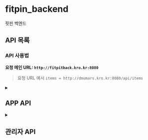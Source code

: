  # fitpin_backend
핏핀 백엔드
## API 목록

### API 사용법

**요청 메인 URL: `http://fitpitback.kro.kr:8080`**

> 요청 URL 예시 `items = http://dmumars.kro.kr:8080/api/items`

<details> <!-- APP API details start-->
 <summary> <h2> APP API </h2> </summary>

<details> <!-- 로그인 & 회원가입 details 시작 -->
 <summary> <h4>  로그인 & 회원가입 </h4> </summary>

# 로그인 및 회원가입

로그인, 회원가입 과정에서 필요한 API 목록입니다. 회원가입, 로그인, 기본정보 등록, 선호스타일과 체형분석 등록이 가능합니다

---
<details> <!-- 회원가입 API 시작 -->

<summary> POST: 회원가입 </summary> 

## POST: 회원가입

#### URL: `/api/members/register`

회원가입을 요청하는 API입니다. 이메일, 비밀번호, 이름 등을 받아 회원가입 처리를 수행합니다.

- **요청 URL 예시**: `http://fitpitback.kro.kr:8080/api/members/register`

### **Request Body Parameters**
| 파라미터           | 타입    | 필수 여부 | 설명                         |
|-------------------|---------|-----------|------------------------------|
| `userEmail`       | string  | required  | 유저의 이메일 주소            |
| `userPwd`         | string  | required  | 유저의 비밀번호               |
| `userName`        | string  | required  | 유저의 이름                   |
| `userPwdConfirm`  | string  | required  | 유저의 비밀번호 재확인        |

### **Response**

- **Status 200 OK**
  ```json
  {
    "message": "회원가입 성공"
  }
  ```

- **Status 400 Bad Request** (비밀번호와 비밀번호 확인 불일치)
  ```json
  {
    "message": "비밀번호가 일치하지 않습니다."
  }
  ```

</details> <!-- 회원가입 API 끝 -->

<details> <!-- 로그인 API 시작 -->

<summary> POST: 로그인 </summary> 

## POST: 로그인

#### URL: `/api/login` 

로그인 요청입니다. 이메일과 비밀번호를  이용해 로그인을 시도합니다, 로그인 성공 시 유저 정보를 반환합니다.

- **요청 URL 예시**: `http://fitpitback.kro.kr:8080/api/login`

### **Request Body Parameters**
| 파라미터           | 타입    | 필수 여부 | 설명                         |
|-------------------|---------|-----------|------------------------------|
| `userEmail`       | string  | required  | 유저의 이메일 주소            |
| `userPwd`         | string  | required  | 유저의 비밀번호               |


### **Response**

- **Status 200 OK**
  ```json
  {
    "userEmail": "test1",
    "userPwd": null,
    "userName": "테스트용1",
    "userNumber": null,
    "userNickname": null,
    "userAddr": null,
    "userGender": "남자",
    "userHeight": 180,
    "userWeight": 75,
    "userFit": null,
    "userCash": null
  }
  ```

- **Status 400 Bad Request** (이메일 혹은 비밀번호 불일치)
  ```json
  {
    "message": "이메일을 찾을 수 없습니다."
  }
  ```

  ```json
  {
    "message": "비밀번호가 틀립니다."
  }
  ```

- **Status 500 Internal Server Error** (서버 에러 발생 시)
  ```json
  {
    "message": "예상치 못한 오류가 발생했습니다."
  }
  ```

</details> <!-- 로그인 API 끝 -->

<details> <!-- 회원탈퇴 API 시작 -->

<summary> POST: 회원탈퇴 </summary> 

## POST: 회원탈퇴

#### URL: `/api/members/delete_id`

회원탈퇴 요청입니다. 이메일을 이용해 회원탈퇴를 시도합니다. 탈퇴 성공 시 성공 메시지를 반환합니다.

- **요청 URL 예시**: `http://fitpitback.kro.kr:8080/api/members/delete_id`

### **Request Body Parameters**
| 파라미터           | 타입    | 필수 여부 | 설명                         |
|-------------------|---------|-----------|------------------------------|
| `userEmail`       | string  | required  | 탈퇴를 요청하는 유저의 이메일 주소  |

### **Response**

- **Status 200 OK**
  ```json
  {
    "message": "회원탈퇴가 완료되었습니다."
  }
  ```

- **Status 400 Bad Request** (유효하지 않은 이메일)
  ```json
  {
    "message": "이메일을 찾을 수 없습니다."
  }
  ```

- **Status 500 Internal Server Error** (서버 에러 발생 시)
  ```json
  {
    "message": "회원탈퇴 중 오류가 발생했습니다."
  }
  ```

</details> <!-- 회원탈퇴 API 끝 -->

 <details> <!-- 유저 기본정보 업데이트 API 시작 -->
  
  <summary> POST : 유저 기본 정보 업데이트 </summary>

  ## POST: 유저 기본정보 업데이트
  
  #### URL: `api/members/basicInfo/{userEmail}`
  
  경로 변수인 {userEmail} 부분에는 member 테이블의 userEmail 칼럼의 실제 값이 들어가야 합니다.
  회원 가입 과정에 필요한 API입니다.

- **요청 URL 예시**: `http://fitpitback.kro.kr:8080/api/members/basicInfo/testEmail`

### **Request Body Parameters**
| 파라미터          | 타입    | 필수 여부 | 설명                         |
|-------------------|---------|-----------|------------------------------|
| `userGender`      | string  | required  | 유저의 성별 ("남" 또는 "여")   |
| `userHeight`      | number  | required  | 유저의 키 (cm)                |
| `userWeight`      | number  | required  | 유저의 몸무게 (kg)            |
| `userFit`         | string  | required  |유저가 선호하는 핏 ("오버핏" 등)|
| `style`           | array   | required  | 선호 스타일 리스트             |

### **Style Array Object**
| 파라미터          | 타입    | 필수 여부 | 설명                               |
|-------------------|---------|-----------|------------------------------------|
| `userEmail`      | string  | required  |  선호 스타일을 업데이트할 유저의 이메일|
| `preferStyle`      | string  | required  | 유저 선호 스타일                   |

### **Request Body 예시**

```js
{
    "userGender": "남",
    "userHeight": 174,
    "userWeight": 80,
    "userFit": "오버핏",
    "style": [
        {
            "userEmail": "test1",
            "preferStyle": "스트릿"
        },
        {
            "userEmail": "test1",
            "preferStyle": "빈티지"
        },
        {
            "userEmail": "test1",
            "preferStyle": "캐주얼"
        },
        {
            "userEmail": "test1",
            "preferStyle": "테일러"
        }
    ]
}
```

### **Response**
- **Status 200 OK**

```js
{
    "message": "선호 스타일 등록 완료!"
}
```


- **Status 400 Bad Request** (중복된 선호 스타일)

```js
{
    "message": "중복된 선호 스타일: 스트릿"
}
```
  
 </details> <!-- 유저 기본정보 API 끝 -->

<details> <!-- 선호스타일 API 시작 -->
<summary> POST: 선호 스타일 등록 </summary>

## POST: 선호 스타일 등록

#### URL : `/api/userPreferStyle`

선호스타일을 DB에 저장하는 API입니다.

한 유저가 같은 스타일을 선호스타일로 저장시 에러가 발생합니다.

- **요청 URL 예시**: `http://fitpitback.kro.kr:8080/api/userPreferStyle`

### **Request Body Parameters**

| 파라미터           | 타입    | 필수 여부 | 설명                       |
|-------------------|---------|-----------|------------------------------|
| `userEmail`       | string  | required  | 유저의 이메일 주소           |
| `preferStyle`     | string  | required  | 선호 스타일                  |

### **Request Body 예시**

```js
[
    {
        "userEmail": "test1",
        "preferStyle": "스트릿"
    },
   {
        "userEmail": "test1",
        "preferStyle": "빈티지"
    },
    {
        "userEmail": "test1",
        "preferStyle": "캐주얼"
    },
    {
        "userEmail": "test1",
        "preferStyle": "테일러"
    }
]

```

### **Response**

- **Status 200 OK**
  ```json
  {
    "message": "선호 스타일 등록 완료: 스트릿, 빈티지, 캐주얼, 테일러"
  }
  ```

 **Status 400 Bad Request** (선호 스타일이 중복시)
  ```json
  {
    "message": "중복된 선호 스타일 : 스트릿"
  }
  ```

</details> <!-- 선호스타일 끝 -->

<details> <!-- 체형분석 시작 -->
<summary> POST : 체형분석 API 리턴값 저장.</summary>

## POST : 체형분석 API 리턴값 저장

#### URL: /api/userForm 

 AR백엔드의 체형분석 API에서 반환된 Json구문을 저장하는 POST API입니다.
 이미 등록되어 있는 userEmail 값으로 요청하면 데이터를 업데이트 합니다.


- **요청 URL 예시**: `http://fitpitback.kro.kr:8080/api/userForm`

### **Request Body Parameters**
| 파라미터           | 타입    | 필수 여부 | 설명                       |
|-------------------|---------|-----------|------------------------------|
| `userEmail`       | string  | required  | 유저의 이메일 주소           |
| `fileName`        | string  | required  | AR 백엔드 이미지 이름        |
| `result`          | array  | required  | AR 측정 결과                  |

### **result Array Object**
| 파라미터          | 타입    | 필수 여부 | 설명                        |
|-------------------|---------|-----------|------------------------------|
| `armSize`         | number  | required  | 측정 팔 길이                 |
| `shoulderSize`    | number  | required  | 측정 어깨 길이               |
| `bodySize`        | number  | required  | 측정 몸 길이                 |
| `legSize`         | number  | required  | 측정 다리 길이               |

### **Request Body 예시**

```js
{
    "userEmail": "test@naver.com"
    "fileName": "2c49f715-67b8-40ec-86a2-b9d3e2875923.jpg", 
    "result": {
        "armSize": 58.37, 
        "shoulderSize": 32.64, 
        "bodySize": 52.63, 
        "legSize": 63.82 
    }
}
```

### **Response**
- **Status 200 OK**

```js
{
    "message": "체형 정보 저장 완료"
}
```

</details> <!-- 체형분석 끝 -->
</details> <! -- 로그인 & 회원가입 관련 API details end>

<details> <!-- 체형분석 API details 시작 -->
<summary> <h4>체형분석 API</h4> </summary>

<details> <!-- 체형분석 이미지 GET 시작 -->
<summary> GET: 체형분석 이미지 조회 </summary>

## GET: 체형분석

#### URL : `/api/userForm/{userEmail}`

 AR서버에서 넘겨준 체형 분석 정보를 저장하는 테이블인 userForm 테이블에서 사진파일의 이름을 userEmail을 키값으로 하여 검색하는 API입니다.


` **요청 URL 예시**: http://fitpitback.kro.kr:8080/api/userForm/test1

### **Response**

- **Status 200 OK**
```js
{
    "fileName": "2c49f715-67b8-40ec-86a2-b9d3e2875923.jpg"
}

```

- **Status 500 Internal Server Error** (서버 오류류)
```js
{
    "message": "예상치 못한 오류가 발생했습니다."
}

```
 
</details> <!-- 체형분석 이미지 GET 끝 -->

<details> <!-- 체형분석 결과 GET -->
<summary>GET: 체형분석 결과 조회 </summary>

## GET: 체형분석 결과 조회

#### URL : `/api/userbodyinfo/{userEmail}`

userEmail값을 경로변수로 요청시 체형분석 결과를 반환하는 GET 메서드입니다.

- **요청 URL 예시**: `http://fitpitback.kro.kr:8080/api/userbodyinfo/test1`

### **Response**

- **Status 200 OK**

```js
{
    "userEmail": "test1",
    "userHeight": 174,
    "userWeight": 80,
    "armSize": 58.37,
    "shoulderSize": 32.64,
    "bodySize": 52.63,
    "legSize": 63.82
}
```
예외처리 추가하기
 
</details> <!-- 체형분석 결과 GET 끝 -->
 
</details> <!-- 체형분석 API details 끝 -->

<details> <!-- 메인페이지 API details 시작 -->
 
<summary> <h4> 메인페이지 </h4> </summary>

<details> <!-- 메인페이지 상품 목록 조회 API 시작 -->
 <summary>GET: 메인페이지 상품 목록 조회 </summary>

## GET : 메인페이지 상품 목록 조회

#### URL:  `api/items/list/{itemType}`

GET /api/items/list/{itemType} : 상품목록을 조회하는 api입니다.
item 테이블의 itemType(상품 종류)행을 경로변수로 받아서 경로변수와 일치하는 상품을 JSON Array 형태로 조회합니다.
 
반환되는 값은 
```
itemKey (상품 고유번호)
itemName (상품 이름)
itemBrand (상품 브랜드)
itemPrice (상품 가격)
itemImgNames : (상품 이미지 URL)
averageBmi : (구매자 평균 BMI)
```
을 반환합니다.

>요청 URL 예시: http://fitpitback.kro.kr:8080/api/items/list/상의

결과:
```js
[
    {
        "itemKey": 1,
        "itemName": "testItem1",
        "itemBrand": "TEST",
        "itemStyle": "캐주얼",
        "itemPrice": 10000,
        "itemImgNames": [
            "optimize.png"
        ],
        "averageBmi": null
    },
    {
        "itemKey": 2,
        "itemName": "testItem2",
        "itemBrand": "TEST",
        "itemStyle": "캐주얼",
        "itemPrice": 100000,
        "itemImgNames": [
            "hood.jpg"
        ],
        "averageBmi": null
    }
]
```
</details> <!-- 메인페이지 상품 목록 API 끝 -->

<details> <!-- 상품 이미지 서빙 시작 -->
 <summary>GET : 상품 이미지 서빙 (itemImg 디렉토리)</summary>
 
#### GET /api/img/imgserve/itemimg/{imageName}

이미지 이름을 경로 변수로 받아 `itemImg` 디렉토리 내의 이미지를 서빙하는 API입니다.

> 요청 URL 예시: `http://fitpitback.kro.kr:8080/api/img/imgserve/itemimg/optimize.png`

**Path Variables:**
- `imageName`: 이미지 파일명 (예: `optimize.png`)

**Response:**
- **Status 200 OK:**
  - 성공적으로 이미지를 반환합니다.
  - 이미지의 MIME 타입에 따라 콘텐츠가 반환됩니다.
- **Status 404 Not Found:**
  - 파일이 존재하지 않거나 읽을 수 없는 경우
  ```json
  {
      "message": "파일을 찾을 수 없습니다."
  }
  ```
- **Status 403 Forbidden:**
  - 경로가 허용된 범위 밖에 있는 경우
  ```json
  {
      "message": "접근이 허용되지 않는 경로입니다."
  }
  ```
- **Status 500 Internal Server Error:**
  - 서버 내부에서 파일을 읽는 중 오류가 발생한 경우
  ```json
  {
      "message": "파일을 읽는 중 오류가 발생했습니다."
  }
  ```

</details> <!-- 상품 이미지 서빙 끝 -->
 
</details> <!-- 메인페이지 API details 끝 -->

<details>
<summary> <h4>핏 보관함</h4> </summary> <!-- 핏보관함 api details 시작 -->

# 핏 보관함 API

핏 보관함과 관련된 API 목록입니다. 이미지를 업로드, 조회, 삭제할 수 있습니다.

---
<details> <!-- 핏보관함 이미지 서빙 시작-->
 <summary>GET : 핏보관함 이미지 서빙 (fitStorageImg 디렉토리)</summary>
 
#### GET /api/img/imgserve/fitstorageimg/{imageName}

이미지 이름을 경로 변수로 받아 `fitStorageImg` 디렉토리 내의 이미지를 서빙하는 API입니다.

> 요청 URL 예시: `http://fitpitback.kro.kr:8080/api/img/imgserve/fitstorageimg/anotherImage.png`

**Path Variables:**
- `imageName`: 이미지 파일명 (예: `anotherImage.png`)

**Response:**
- **Status 200 OK:**
  - 성공적으로 이미지를 반환합니다.
  - 이미지의 MIME 타입에 따라 콘텐츠가 반환됩니다.
- **Status 404 Not Found:**
  - 파일이 존재하지 않거나 읽을 수 없는 경우
  ```json
  {
      "message": "파일을 찾을 수 없습니다."
  }
  ```
- **Status 403 Forbidden:**
  - 경로가 허용된 범위 밖에 있는 경우
  ```json
  {
      "message": "접근이 허용되지 않는 경로입니다."
  }
  ```
- **Status 500 Internal Server Error:**
  - 서버 내부에서 파일을 읽는 중 오류가 발생한 경우
  ```json
  {
      "message": "파일을 읽는 중 오류가 발생했습니다."
  }
  ```

</details> <!--- 핏보관함 이미지 서빙 끝--->

<details>
 <summary> 이미지 업로드</summary> <!-- 핏 보관함 이미지 업로드 시작 -->

## POST: 핏 보관함 이미지 업로드

#### URL: `/api/fitStorageImages/upload`

유저의 이메일과 함께 이미지를 업로드하는 API입니다. `multi-part form data` 형식으로 이미지를 업로드하며, 서버에 이미지를 저장하고 그 경로를 데이터베이스에 저장합니다.

- **요청 URL 예시**: `http://fitpitback.kro.kr:8080/api/fitStorageImages/upload`

### **Form Data Parameters**
| 파라미터      | 타입    | 필수 여부 | 설명                        |
|---------------|---------|-----------|-----------------------------|
| `image`       | file    | required  | 업로드할 이미지 파일         |
| `userEmail`   | string  | required  | 유저의 이메일 주소           |

### **Response**

- **Status 200 OK**
  ```json
  {
    "message": "이미지 업로드 성공: image.png"
  }
  ```
- **Status 500 Internal Server Error**
  ```json
  {
    "message": "이미지 업로드 실패: 에러 메시지"
  }
  ```

</details> <!-- 핏보관함 이미지 업로드 끝 -->


<details>
 <summary>사진 삭제</summary> <!-- 핏 보관함 사진 삭제 시작-->
  
## DELETE: 핏 보관함 사진 삭제

#### URL: `/api/fitStorageImages/delete/{imageName}`

이미지의 이름을 받아 핏 보관함에 저장된 이미지를 삭제하는 API입니다. 유저의 이메일은 이미지 삭제 시에는 필요하지 않으며, 이미지 이름으로 이미지를 삭제합니다.

- **요청 URL 예시**: `http://fitpitback.kro.kr:8080/api/fitStorageImages/delete/{imageName}`

### **Path Parameters**
| 파라미터         | 타입    | 필수 여부 | 설명                        |
|------------------|---------|-----------|-----------------------------|
| `imageName`      | string  | required  | 삭제할 이미지의 이름         |

### **Response**

- **Status 200 OK**
  ```json
  {
    "message": "이미지 삭제 성공: /path/to/deleted/image.png"
  }
  ```
- **Status 404 Not Found**
  ```json
  {
    "message": "이미지를 찾을 수 없습니다: /path/to/nonexistent/image.png"
  }
  ```
- **Status 500 Internal Server Error**
  ```json
  {
    "message": "이미지 삭제 실패: 에러 메시지"
  }
  ```

---
</details> <!-- 핏보관함 사진 삭제 끝-->

<details>
 <summary> 핏 보관함 조회 </summary> <!-- 핏 보관함 조회 시작 -->
 
## GET: 핏 보관함 조회

#### URL: `/api/fitStorageImages/user/{userEmail}`

유저 이메일을 경로 변수로 받아 핏 보관함의 내용을 리스트를 조회하는 API입니다.

- **요청 URL 예시**: `http://fitpitback.kro.kr:8080/api/fitStorageImages/user/test1`

### **Path Parameters**
| 파라미터      | 타입    | 필수 여부 | 설명                        |
|---------------|---------|-----------|-----------------------------|
| `userEmail`   | string  | required  | 조회할 유저의 이메일 주소     |

### **Response**

- **Status 200 OK**
  ```json
  [
    {
      "userEmail": "test1",
      "fitStorageImg": "testImg.png",
      "fitComment": null,
      "itemType": null,
      "itemBrand": null,
      "itemSize": null,
      "option": null
    },
    {
      "userEmail": "test1",
      "fitStorageImg": "testImg2.png"
      "fitComment": null,
      "itemType": null,
      "itemBrand": null,
      "itemSize": null,
      "option": null
    }
  ]
  ```
 </details><!-- 핏 보관함 조회 끝 -->

<details>
<summary> GET: 모든 코멘트 조회 </summary>

## GET: 모든 코멘트 조회

모든 코멘트를 조회하는 API입니다. `fitStorage` 테이블에 저장된 모든 코멘트를 조회하여 리스트로 반환합니다.

- **요청 URL 예시**: `http://fitpitback.kro.kr:8080/api/fit_comment/get_fitcomment`

### **Response**

- **Status 200 OK**
  ```json
  [
    {
      "fitStorageKey": 1,
      "userEmail": "user1@example.com",
      "fitStorageImg": "image1.jpg",
      "fitComment": "This is a comment",
      "itemName": "Sample Item",
      "itemType": "Clothing",
      "itemBrand": "BrandX",
      "itemSize": "M",
      "option": "Fits well"
    },
    {
      "fitStorageKey": 2,
      "userEmail": "user2@example.com",
      "fitStorageImg": "image2.jpg",
      "fitComment": "Another comment",
      "itemName": "Another Item",
      "itemType": "Accessory",
      "itemBrand": "BrandY",
      "itemSize": "L",
      "option": "Fits tight"
    }
  ]
  ```

</details> <!-- 모든 코멘트 조회 API 끝 -->


<details>
<summary> GET: 특정 코멘트 조회 </summary>

## GET: 특정 코멘트 조회

특정 코멘트를 조회하는 API입니다. `fitStorageKey`로 지정된 코멘트를 조회하여 반환합니다.

- **요청 URL 예시**: `http://fitpitback.kro.kr:8080/api/fit_comment/get_fitcomment/{fitStorageKey}`
  - `{fitStorageKey}`는 조회할 코멘트의 고유 키 값입니다.

### **Path Parameters**
| 파라미터         | 타입    | 필수 여부 | 설명                  |
|------------------|---------|-----------|-----------------------|
| `fitStorageKey`  | int     | required  | 조회할 코멘트의 키 값  |

### **Response**

- **Status 200 OK**
  ```json
  {
    "fitStorageKey": 1,
    "userEmail": "user1@example.com",
    "fitStorageImg": "image1.jpg",
    "fitComment": "This is a comment",
    "itemName": "Sample Item",
    "itemType": "Clothing",
    "itemBrand": "BrandX",
    "itemSize": "M",
    "option": "Fits well"
  }
  ```

- **Status 404 Not Found** (코멘트를 찾을 수 없는 경우)
  ```json
  {
    "message": "해당 키에 대한 데이터를 찾을 수 없습니다."
  }
  ```

</details> <!-- 특정 코멘트 조회 API 끝 -->


<details>
 <summary> 코멘트 저장</summary> <!-- 핏 보관함 코멘트 저장 시작 -->

## POST: 핏 보관함 코멘트 저장

#### URL: `/api/fit_comment/save_comment`

유저의 이메일과 이미지 이름을 기반으로 코멘트를 작성하는 API입니다. 유저가 특정 이미지에 대해 코멘트를 저장할 수 있습니다.

- **요청 URL 예시**: `http://fitpitback.kro.kr:8080/api/fit_comment/save_comment`

### **Request Body Parameters**
| 파라미터        | 타입    | 필수 여부 | 설명                    |
|-----------------|---------|-----------|-------------------------|
| `userEmail`     | string  | required  | 유저의 이메일 주소        |
| `fitStorageImg` | string  | required  | 이미지 이름              |
| `fitComment`    | string  | required  | 작성할 코멘트            |
| `itemType`      | string  | required  | 상품 종류ex)바지, 상의...|
| `itemBrand`     | string  | required  | 상품 브랜드              |
| `itemSize`      | string  | required  | 상품 사이즈              |
| `option`        | string  | required  | 선택 옵션ex)크다, 작다.. |

### **Response**

- **Status 200 OK**
  ```json
  {
    "message": "코멘트 저장 성공"
  }
  ```
- **Status 404 Not Found**
  ```json
  {
    "message": "이미지를 찾을 수 없습니다"
  }
  ```

</details> <!-- 핏 보관함 코멘트 저장 끝 -->



<details>
 <summary> 코멘트 수정</summary> <!-- 핏 보관함 코멘트 수정 시작 -->

## POST: 핏 보관함 코멘트 수정

#### URL: `/api/fit_comment/update_comment`

유저의 이메일과 이미지 이름을 기반으로 코멘트를 수정하는 API입니다. 이미 저장된 코멘트를 수정할 수 있습니다.

- **요청 URL 예시**: `http://fitpitback.kro.kr:8080/api/fit_comment/update_comment`

### **Request Body Parameters**
| 파라미터        | 타입    | 필수 여부 | 설명                    |
|-----------------|---------|-----------|-------------------------|
| `userEmail`     | string  | required  | 유저의 이메일 주소        |
| `fitStorageImg` | string  | required  | 이미지 이름              |
| `fitComment`    | string  | required  | 작성할 코멘트            |
| `itemType`      | string  | required  | 상품 종류ex)바지, 상의...|
| `itemBrand`     | string  | required  | 상품 브랜드              |
| `itemSize`      | string  | required  | 상품 사이즈              |
| `option`        | string  | required  | 선택 옵션ex)크다, 작다.. |

### **Response**

- **Status 200 OK**
  ```json
  {
    "message": "코멘트 수정 성공"
  }
  ```
- **Status 404 Not Found**
  ```json
  {
    "message": "이미지를 찾을 수 없습니다"
  }
  ```

- **Status 500 Internal Server Error**
 ```json
{
  "message": "서버 에러가 발생했습니다."
}
 ```

</details> <!-- 핏 보관함 코멘트 수정 끝 -->



<details>
 <summary> 코멘트 삭제</summary> <!-- 핏 보관함 코멘트 삭제 시작 -->

## DELETE: 핏 보관함 코멘트 삭제

#### URL: `/api/fit_comment/delete_comment`

유저의 이메일과 이미지 이름을 기반으로 코멘트를 삭제하는 API입니다. 이미 저장된 코멘트를 삭제할 수 있습니다.

- **요청 URL 예시**: `http://fitpitback.kro.kr:8080/api/fit_comment/delete_comment`

### **Form Data Parameters**
| 파라미터        | 타입    | 필수 여부 | 설명                    |
|-----------------|---------|-----------|-------------------------|
| `userEmail`     | string  | required  | 유저의 이메일 주소        |
| `fitStorageImg` | string  | required  | 이미지 이름              |

### **Response**

- **Status 200 OK**
  ```json
  {
    "message": "코멘트 삭제 성공"
  }
  ```
- **Status 404 Not Found**
  ```json
  {
    "message": "이미지를 찾을 수 없습니다"
  }
  ```

- **Status 500 Internal Server Error**
 ```json
{
  "message": "서버 에러가 발생했습니다."
}
 ```
  

</details> <!-- 핏 보관함 코멘트 삭제 끝 -->

 
</details> <!-- 핏보관함 details API 끝 -->


<details> <!- 제품 상세 API details 시작 -->

<summary> <h4> 제품 상세 페이지 </h4> </summary>

<details> <!-- 상품 상세 정보 APi 시작-->
<summary>GET/api/item-info/{itemKey} : itemKey를 경로인자로 받아 상품의 상세 정보를 반환합니다. </summary>

>요청 URL 예시: http://fitpitback.kro.kr:8080/api/item-info/1

정상 응답시 위의 요소를 반환합니다.

```js
{
    "itemKey": 1,
    "itemName": "테스트용 상품1(상의)",
    "itemBrand": "TEST",
    "itemType": "상의",
    "itemStyle": "캐주얼",
    "itemPrice": 10000,
    "itemContent": "테스트용 상의 상품",
    "itemImgNames": [
        "/home/ubuntu/home/fitpin_backend/home/itemImg/optimize.png"
    ],
    "itemTopInfo": {
        "itemSize": "M",
        "itemHeight": 40.0,
        "itemShoulder": 15.5,
        "itemArm": 10.0,
        "itemChest": 12.0,
        "itemSleeve": 14.5
    },
    "itemBottomInfo": null
}
```

</details> <!-- 상품 상세 정보 API 끝--> 


<details> <!-- 장바구니 저장 API 시작 -->

<summary> POST: 장바구니 저장 </summary> 

## POST: 장바구니 저장

#### URL: `/api/cart/store`

상품을 장바구니에 저장하는 API입니다. 상품 정보와 수량을 받아 장바구니에 저장합니다.

- **요청 URL 예시**: `http://fitpitback.kro.kr:8080/api/cart/store`

### **Request Body Parameters**
| 파라미터     | 타입    | 필수 여부 | 설명                    |
|-------------|---------|-----------|---------------------------|
| `itemKey`   | int     | required  | 상품 고유번호             |
| `userEmail` | string  | required  | 유저 이메일 주소          |
| `itemImgName`| string  | required  | 상품 이미지 파일명       |
| `itemName`  | string  | required  | 상품 이름                 |
| `itemSize`  | string  | required  | 상품 사이즈               |
| `itemType`  | string  | required  | 상품 유형                 |
| `itemPrice` | int     | required  | 상품 가격                 |
| `pit`       | int     | optional  | 수선 가격                 |
| `qty`       | int     | required  | 상품 수량                 |

### **Response**

- **Status 200 OK**
  ```json
  {
    "message": "장바구니에 상품이 성공적으로 추가되었습니다."
  }
  ```

- **Status 500 Internal Server Error**
  ```json
  {
    "message": "장바구니에 상품 추가 중 오류가 발생했습니다."
  }
  ```

</details> <!-- 장바구니 저장 API 끝 -->
 
</details> <!-- 제품 상세 API detils 끝 -->

<details> <!-- 장바구니 페이지 API details 시작 -->

<summary> <h4> 장바구니 페이지 </h4> </summary>

<details> <!-- 장바구니 목록 조회 시작 -->
 <summary> GET : 장바구니 목록 조회 </summary>
 
#### GET/api/cart/get-store/{userEmail}

{userEmail}을 경로변수로 받아 장바구니 목록을 조회하는 API입니다. 
 
>요청 URL 예시: http://fitpitback.kro.kr:8080/api/cart/get-store/test1

결과:
```js
[
    {
        "cartKey": 2,
        "itemKey": 1,
        "userEmail": "test1",
        "itemImgName": "testImg",
        "itemName": "테스트용 상품1(상의)",
        "itemSize": "M",
        "itemType": "상의",
        "itemPrice": 10000,
        "pit": 1,
        "qty": 0
    },
    {
        "cartKey": 18,
        "itemKey": 3,
        "userEmail": "test1",
        "itemImgName": "testImg",
        "itemName": "테스트용 상품2",
        "itemSize": "M",
        "itemType": "하의",
        "itemPrice": 10000,
        "pit": 1,
        "qty": 0
    }
]
```
</details> <!-- 장바구니 목록 조회 끝-->

<details> <!-- 수선내역 조회 시작 -->
 <summary> GET : 수선내역 조회 </summary>
 
#### GET/api/pit/get/{cartKey}

장바구니 테이블의 {cartKey}을 경로변수로 받아 장바구니 목록을 조회하는 API입니다. 
 
>요청 URL 예시: http://fitpitback.kro.kr:8080/api/pit/get/2

결과:
```js
{
    "cartKey": 2,
    "itemKey": 1,
    "cartKey": 2,
    "itemSize": "M",
    "itemHeight": 35.0,
    "itemShoulder": 15.0,
    "itemArm": 9.0,
    "itemChest": 10.0,
    "itemSleeve": 14.0
}
```
</details> <!-- 수선내역 조회 끝 -->

</details> <!-- 장바구니 페이지 API details 끝 -->

<details> <!-- 검색 페이지 API details 시작 -->
<summary> <h4> 검색 페이지 </h4></summary> <!-- 상품 검색 시작 -->

<details> 
<summary>GET : 상품 검색</summary> <!-- 상품 검색 시작 -->

## GET: 상품 검색


#### URL: `/api/item-search/search/{searchWord}`

특정 검색어를 기준으로 `item` 테이블에서 `itemName`, `itemType`, `itemBrand`, `itemContent` 필드에 해당하는 상품을 검색하는 API입니다. 검색어는 URL 경로 변수로 전달되며, 결과로는 해당 조건에 맞는 상품 리스트가 반환됩니다.

 예외가 발생하거나 검색 결과가 없는 경우 `searchResult`는 빈 배열로 반환됩니다.

- **요청 URL 예시**: `http://fitpitback.kro.kr:8080/api/item-search/search/상의`

### **Path Parameters**
| 파라미터      | 타입    | 필수 여부 | 설명                        |
|---------------|---------|-----------|-----------------------------|
| `searchWord`  | string  | required  | 검색할 키워드 (예: 상의, 바지 등) |

### **Response**

- **Status 200 OK**
  ```json
  {
    "searchResult": [
        {
            "itemKey": 1,
            "itemName": "테스트용 상품1(상의)",
            "itemType": "상의",
            "itemBrand": "TEST",
            "itemStyle": "캐주얼",
            "itemCnt": 100,
            "itemContent": "테스트용 상의 상품",
            "itemPrice": 10000,
            "itemDate": "2023-07-29"
            "itemImgName": "optimize.png"
        },
        {
            "itemKey": 2,
            "itemName": "테스트상품",
            "itemType": "상의",
            "itemBrand": "TEST",
            "itemStyle": "캐주얼",
            "itemCnt": 100,
            "itemContent": "테스트용 상의 상품",
            "itemPrice": 100000,
            "itemDate": "2024-07-28"
        }
    ]
  }
  ```

- **Status 500 Internal Server Error**
  ```json
  {
    "searchResult": []
  }
  ```
  
</details> <!-- 상품검색 끝-->

<details>  
<summary>GET : 추천 검색어</summary> <!-- 추천 검색어 시작-->

## GET: 추천 검색어

#### URL: `/api/item-search/recommend`

검색 횟수가 높은 상위 10개의 검색어 중 3개를 랜덤으로 추천해주는 API입니다. 서버는 `searchTable`에서 검색 횟수(`SearchCount`)가 높은 검색어를 기준으로 추천 검색어를 제공합니다.

- **요청 URL 예시**: `http://fitpitback.kro.kr:8080/api/item-search/recommend`

### **Response**

- **Status 200 OK**
  ```json
  {
    "recommendations": [
        "상의",
        "바지",
        "신발"
    ]
  }
  ```

- **Status 500 Internal Server Error**
  ```json
  {
    "message": "추천 검색어 조회 중 오류가 발생했습니다."
  }
  ```

### **설명**
- 이 API는 검색 횟수가 많은 상위 10개의 검색어 중 3개를 랜덤으로 반환합니다.
- 결과는 `recommendations` 필드에 배열 형태로 반환되며, 이 배열에는 3개의 추천 검색어가 포함됩니다.
- 예외가 발생할 경우 `message` 필드에 오류 메시지가 포함됩니다.

</details> <!-- 추천 검색어 끝-->

</details> <!-- 검색 페이지 API details 끝 -->

<details> <!-- 주문/결제 페이지 details start-->
<summary><h4>주문/결제 페이지</h4></summary>


<details> <!-- 주문내역 등록 API 시작 -->

<summary> POST: 주문내역 등록 </summary> 

## POST: 주문 등록

#### URL: `/api/order/post_order`

주문을 등록하는 API입니다. 주문 정보를 받아 처리합니다.

- **요청 URL 예시**: `http://fitpitback.kro.kr:8080/api/order/post_order`

### **Request Body Parameters**
| 파라미터     | 타입    | 필수 여부 | 설명                      |
|-------------|---------|-----------|---------------------------|
| `itemKey`   | int     | required  | 상품 고유번호             |
| `userKey`   | int     | required  | 회원 고유번호             |
| `userName`  | string  | required  | 회원 이름                 |
| `userAddr`  | string  | required  | 회원 주소                 |
| `userNumber`| string  | required  | 회원 전화번호             |
| `optional`  | string  | required  | 상품 이름                 |
| `itemImg`   | string  | optional  | 상품 이미지 URL           |
| `itemSize`  | string  | required  | 상품 사이즈               |
| `itemPrice` | int     | required  | 상품 가격                 |
| `itemTotal` | int     | required  | 총 가격                   |
| `pitPrice`  | int     | optional  | 수선 가격                 |
| `qty`       | int     | optional  | 수량                      |

### **Response**

- **Status 200 OK**
  ```json
  {
    "message": "주문 등록 완료."
  }
  ```

- **Status 500 Internal Server Error**
  ```json
  {
    "message": "알 수 없는 오류가 발생했습니다."
  }
  ```

</details> <!-- 주문내역 등록 API 끝 -->

<details> <!-- 주문 조회 API 시작 -->

<summary> GET: 주문 조회 </summary> 

## GET: 주문 조회

#### URL: `/api/order/get_order/{userEmail}`

특정 사용자의 주문 목록을 조회하는 API입니다.

- **요청 URL 예시**: `http://fitpitback.kro.kr:8080/api/order/get_order/{userKey}`

### **Path Variables**
| 파라미터   | 타입    | 필수 여부 | 설명               |
|------------|---------|-----------|--------------------|
| `userEmail`  | string  | required  | 조회할 회원 이메일일|

### **Response**

- **Status 200 OK**
  ```json
  [
    {
      "itemKey": 1,
      "userEmail": 123,
      "userName": "테스트",
      "userAddr": "서울시 강남구",
      "userNumber": "010-1234-5678",
      "optional": "상품1",
      "itemImg": "image_url.jpg",
      "itemSize": "L",
      "itemPrice": 30000,
      "itemTotal": 30000,
      "pitPrice": 5000,
      "qty": 2
    }
  ]
  ```

- **Status 404 Not Found**
  ```json
  {
    "message": "주문 리스트가 없습니다."
  }
  ```

- **Status 500 Internal Server Error**
  ```json
  {
    "message": "주문 조회중 오류가 발생했습니다."
  }
  ```

</details> <!-- 주문 조회 API 끝 -->

<details> <!-- 결제 내역 저장 API 시작 -->

<summary> POST: 결제 내역 저장 </summary> 

## POST: 결제 완료

#### URL: `/api/payment/complete`

결제 완료 및 주문 내역을 저장하는 API입니다. 결제 정보를 받아 처리합니다.

- **요청 URL 예시**: `http://fitpitback.kro.kr:8080/api/payment/complete`

### **Request Body Parameters**
| 파라미터     | 타입    | 필수 여부 | 설명                      |
|-------------|---------|-----------|---------------------------|
| `paymentKey`| int     | required  | 결제 고유번호             |
| `orderKey`  | int     | required  | 주문 고유번호             |
| `userKey`   | int     | required  | 회원 고유번호             |
| `totalPrice`| int     | required  | 결제 총액                 |
| `paymentDate`| string | required  | 결제 날짜                 |

### **Response**

- **Status 200 OK**
  ```json
  {
    "message": "결제 및 주문 내역 저장 완료."
  }
  ```

- **Status 500 Internal Server Error**
  ```json
  {
    "message": "결제 내역 저장 중 오류가 발생했습니다."
  }
  ```

</details> <!-- 결제 내역 저장 API 끝 -->

 
</details> <!-- 주문/결제 페이지 details end-->
 
</details> <!-- APP API details end-->


<details><!-- WEB API details start-->
 <summary><h2>관리자 API</h2></summary>

 <details>
 <summary>POST/api/itemImages/upload : 상품의 이미지를 등록하는 api입니다. </summary>
  
>요청 URL 예시: http://fitpitback.kro.kr:8080/api/itemImages/upload

### 헤더 
- Content-Type: multipart/form-data

##### Form Data
```
- `image` (File): 사용자의 이메일 주소
- `itemKey` (Text): item테이블의 itemKey 열, 제품의 고유번호
```
</details> 

<details>
 <summary>POST/api/itemBottomInfo/register : 하의 상품의 상세 정보를 등록를 등록하는 API입니다.</summary>
 
>요청 URL 예시: http://fitpitback.kro.kr:8080/api/itemTopInfo/register

```js
{
  "itemKey": 1,
  "itemSize": 32.5,
  "itemHeight": 40.0,
  "itemShoulder": 15.5,
  "itemArm": 20.0,
  "itemChest": 10.0,
  "itemSleeve": 8.0
}

```
</details> 
 
</details> <!-- WEB API details end-->



